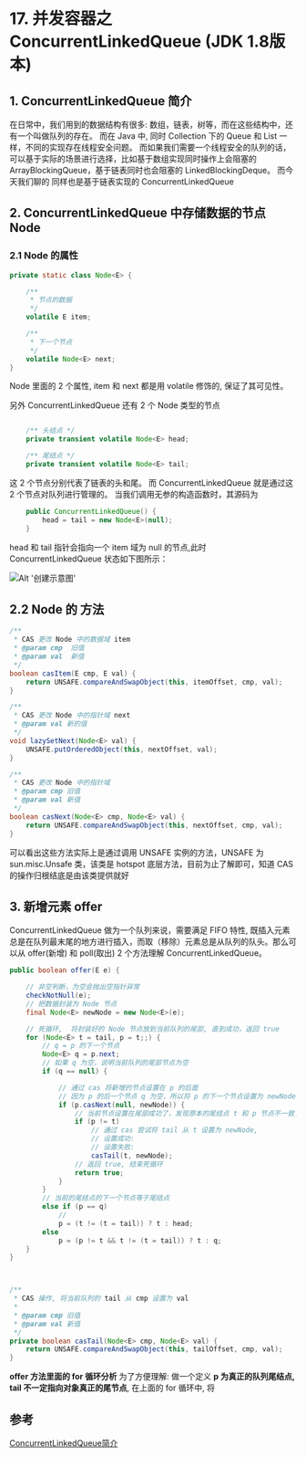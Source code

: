 #  17. 并发容器之 ConcurrentLinkedQueue (JDK 1.8版本)

## 1. ConcurrentLinkedQueue 简介

在日常中，我们用到的数据结构有很多: 数组，链表，树等，而在这些结构中，还有一个叫做队列的存在。 而在 Java 中, 同时 Collection 下的 Queue 和 List 一样，不同的实现存在线程安全问题。 而如果我们需要一个线程安全的队列的话，可以基于实际的场景进行选择，比如基于数组实现同时操作上会阻塞的 ArrayBlockingQueue，基于链表同时也会阻塞的 LinkedBlockingDeque。 而今天我们聊的
同样也是基于链表实现的 ConcurrentLinkedQueue

## 2. ConcurrentLinkedQueue 中存储数据的节点 Node

### 2.1 Node 的属性
```java
private static class Node<E> {

	/**
	 * 节点的数据 
	 */
	volatile E item;

	/**
	 * 下一个节点
	 */
    volatile Node<E> next;
}
```

Node 里面的 2 个属性, item 和 next 都是用 volatile 修饰的, 保证了其可见性。

另外 ConcurrentLinkedQueue 还有 2 个 Node 类型的节点

```java

	/** 头结点 */
	private transient volatile Node<E> head;

	/** 尾结点 */	
	private transient volatile Node<E> tail;
```
这 2 个节点分别代表了链表的头和尾。 而 ConcurrentLinkedQueue 就是通过这 2 个节点对队列进行管理的。 当我们调用无参的构造函数时，其源码为

```java
	public ConcurrentLinkedQueue() {
	    head = tail = new Node<E>(null);
	}
```

head 和 tail 指针会指向一个 item 域为 null 的节点,此时 ConcurrentLinkedQueue 状态如下图所示：

![Alt '创建示意图'](https://s1.ax1x.com/2020/06/22/NY2jZq.png)

## 2.2 Node 的 方法

```java
/**
 * CAS 更改 Node 中的数据域 item
 * @param cmp  旧值
 * @param val  新值
 */
boolean casItem(E cmp, E val) {
	return UNSAFE.compareAndSwapObject(this, itemOffset, cmp, val);
}

/**
 * CAS 更改 Node 中的指针域 next
 * @param val 新的值
 */
void lazySetNext(Node<E> val) {
	UNSAFE.putOrderedObject(this, nextOffset, val);
}

/**
 * CAS 更改 Node 中的指针域 
 * @param cmp 旧值
 * @param val 新值
 */
boolean casNext(Node<E> cmp, Node<E> val) {
	return UNSAFE.compareAndSwapObject(this, nextOffset, cmp, val);
}
```
可以看出这些方法实际上是通过调用 UNSAFE 实例的方法，UNSAFE 为 sun.misc.Unsafe 类，该类是 hotspot 底层方法，目前为止了解即可，知道 CAS 的操作归根结底是由该类提供就好

## 3. 新增元素 offer

ConcurrentLinkedQueue 做为一个队列来说，需要满足 FIFO 特性, 既插入元素总是在队列最末尾的地方进行插入，而取（移除）元素总是从队列的队头。那么可以从 offer(新增) 和 poll(取出) 2 个方法理解
ConcurrentLinkedQueue。

```java
public boolean offer(E e) {

	// 非空判断，为空会抛出空指针异常
	checkNotNull(e);
	// 把数据封装为 Node 节点
    final Node<E> newNode = new Node<E>(e);

	// 死循环,  将封装好的 Node 节点放到当前队列的尾部, 直到成功，返回 true
	for (Node<E> t = tail, p = t;;) {
		// q = p 的下一个节点
		Node<E> q = p.next;
		// 如果 q 为空，说明当前队列的尾部节点为空
		if (q == null) {

			// 通过 cas 将新增的节点设置在 p 的后面
			// 因为 p 的后一个节点 q 为空，所以将 p 的下一个节点设置为 newNode 成功后，这时候 newNode 就是队列的尾部了
			if (p.casNext(null, newNode)) {
				// 当前节点设置在尾部成功了，发现原本的尾结点 t 和 p 节点不一致了( t 被修改了)，设置当前的尾结点为 newNode
				if (p != t)
					// 通过 cas 尝试将 tail 从 t 设置为 newNode, 
					// 设置成功: 
					// 设置失败:
					casTail(t, newNode);
				// 返回 true, 结束死循环		
                return true;
			}
		} 
		// 当前的尾结点的下一个节点等于尾结点 
		else if (p == q)
			// 
			p = (t != (t = tail)) ? t : head;
		else
			p = (p != t && t != (t = tail)) ? t : q;	
	}
}



/**
 * CAS 操作, 将当前队列的 tail 从 cmp 设置为 val
 * 
 * @param cmp 旧值
 * @param val 新值
 */
private boolean casTail(Node<E> cmp, Node<E> val) {
	return UNSAFE.compareAndSwapObject(this, tailOffset, cmp, val);
}
```

**offer 方法里面的 for 循环分析**
为了方便理解: 做一个定义 **p 为真正的队列尾结点, tail 不一定指向对象真正的尾节点**, 在上面的 for 循环中, 将 





## 参考
[ConcurrentLinkedQueue简介](https://github.com/CL0610/Java-concurrency/blob/master/15.%E5%B9%B6%E5%8F%91%E5%AE%B9%E5%99%A8%E4%B9%8BConcurrentLinkedQueue/%E5%B9%B6%E5%8F%91%E5%AE%B9%E5%99%A8%E4%B9%8BConcurrentLinkedQueue.md)